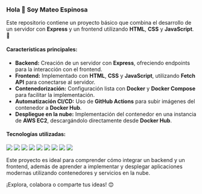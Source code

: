### Hola 👋 Soy Mateo Espinosa

Este repositorio contiene un proyecto básico que combina el desarrollo de un servidor con **Express** y un frontend utilizando **HTML**, **CSS** y **JavaScript**. 🚀  

#### Características principales:  
- **Backend:** Creación de un servidor con **Express**, ofreciendo endpoints para la interacción con el frontend.  
- **Frontend:** Implementado con **HTML**, **CSS** y **JavaScript**, utilizando **Fetch API** para conectarse al servidor.  
- **Contenedorización:** Configuración lista con **Docker** y **Docker Compose** para facilitar la implementación.  
- **Automatización CI/CD:** Uso de **GitHub Actions** para subir imágenes del contenedor a **Docker Hub**.  
- **Despliegue en la nube:** Implementación del contenedor en una instancia de **AWS EC2**, descargándolo directamente desde **Docker Hub**.  

#### Tecnologías utilizadas:
<span> 
<img src = "https://img.shields.io/badge/html5-%23E34F26.svg?style=for-the-badge&logo=html5&logoColor=white">
<img src = "https://img.shields.io/badge/css3-%231572B6.svg?style=for-the-badge&logo=css3&logoColor=white">
<img src = "https://img.shields.io/badge/javascript-%23323330.svg?style=for-the-badge&logo=javascript&logoColor=%23F7DF1E">

<img src = "https://img.shields.io/badge/express.js-%23404d59.svg?style=for-the-badge&logo=express&logoColor=%2361DAFB">
<img src = "https://img.shields.io/badge/node.js-6DA55F?style=for-the-badge&logo=node.js&logoColor=white">
<img src = "https://img.shields.io/badge/mysql-4479A1.svg?style=for-the-badge&logo=mysql&logoColor=white">
<img src = "https://img.shields.io/badge/docker-%230db7ed.svg?style=for-the-badge&logo=docker&logoColor=white">
<img src = "https://img.shields.io/badge/github-%23121011.svg?style=for-the-badge&logo=github&logoColor=white">
<img src = "https://img.shields.io/badge/AWS-%23FF9900.svg?style=for-the-badge&logo=amazon-aws&logoColor=white">
</span>


Este proyecto es ideal para comprender cómo integrar un backend y un frontend, además de aprender a implementar y desplegar aplicaciones modernas utilizando contenedores y servicios en la nube.  

¡Explora, colabora o comparte tus ideas! 😊  
